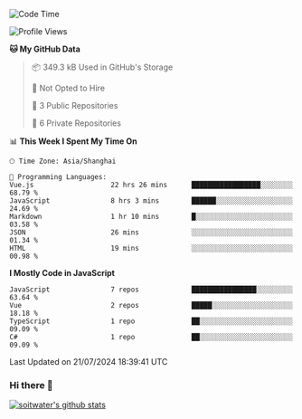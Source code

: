 <!--START_SECTION:waka-->
![Code Time](http://img.shields.io/badge/Code%20Time-3%2C761%20hrs%2049%20mins-blue)

![Profile Views](http://img.shields.io/badge/Profile%20Views-0-blue)

**🐱 My GitHub Data** 

> 📦 349.3 kB Used in GitHub's Storage 
 > 
> 🚫 Not Opted to Hire
 > 
> 📜 3 Public Repositories 
 > 
> 🔑 6 Private Repositories 
 > 
📊 **This Week I Spent My Time On** 

```text
🕑︎ Time Zone: Asia/Shanghai

💬 Programming Languages: 
Vue.js                   22 hrs 26 mins      █████████████████░░░░░░░░   68.79 % 
JavaScript               8 hrs 3 mins        ██████░░░░░░░░░░░░░░░░░░░   24.69 % 
Markdown                 1 hr 10 mins        █░░░░░░░░░░░░░░░░░░░░░░░░   03.58 % 
JSON                     26 mins             ░░░░░░░░░░░░░░░░░░░░░░░░░   01.34 % 
HTML                     19 mins             ░░░░░░░░░░░░░░░░░░░░░░░░░   00.98 % 
```

**I Mostly Code in JavaScript** 

```text
JavaScript               7 repos             ████████████████░░░░░░░░░   63.64 % 
Vue                      2 repos             █████░░░░░░░░░░░░░░░░░░░░   18.18 % 
TypeScript               1 repo              ██░░░░░░░░░░░░░░░░░░░░░░░   09.09 % 
C#                       1 repo              ██░░░░░░░░░░░░░░░░░░░░░░░   09.09 % 
```




 Last Updated on 21/07/2024 18:39:41 UTC
<!--END_SECTION:waka-->

### Hi there 👋
[![soitwater's github stats](https://github-readme-stats.vercel.app/api?username=soitwater)](https://github.com/soitwater/github-readme-stats)
